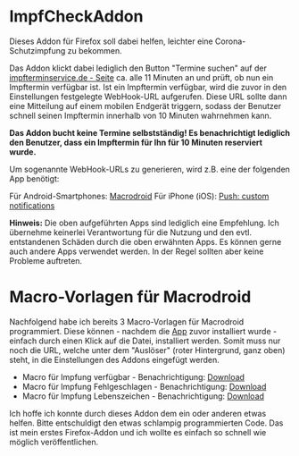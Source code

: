 # ImpfCheckAddon

Dieses Addon für Firefox soll dabei helfen, leichter eine Corona-Schutzimpfung zu bekommen.

Das Addon klickt dabei lediglich den Button "Termine suchen" auf der <a href="https://impfterminservice.de" target="_blank">impfterminservice.de - Seite</a> ca. alle 11 Minuten an und prüft, ob nun ein Impftermin verfügbar ist.
Ist ein Impftermin verfügbar, wird die zuvor in den Einstellungen festgelegte WebHook-URL aufgerufen. Diese URL sollte dann eine Mitteilung auf einem mobilen Endgerät triggern, sodass der Benutzer schnell seinen Impftermin innerhalb von 10 Minuten wahrnehmen kann.

<b>Das Addon bucht keine Termine selbstständig! Es benachrichtigt lediglich den Benutzer, dass ein Impftermin für Ihn für 10 Minuten reserviert wurde.</b>

Um sogenannte WebHook-URLs zu generieren, wird z.B. eine der folgenden App benötigt:

Für Android-Smartphones: <a href="https://play.google.com/store/apps/details?id=com.arlosoft.macrodroid" target="_blank">Macrodroid</a>
Für iPhone (iOS): <a href="https://apps.apple.com/de/app/push-custom-notifications/id1444391917" target="_blank">Push: custom notifications</a>

<b>Hinweis:</b>
Die oben aufgeführten Apps sind lediglich eine Empfehlung. Ich übernehme keinerlei Verantwortung für die Nutzung und den evtl. entstandenen Schäden durch die oben erwähnten Apps. Es können gerne auch andere Apps verwendet werden. In der Regel sollten aber keine Probleme auftreten.

# Macro-Vorlagen für Macrodroid
Nachfolgend habe ich bereits 3 Macro-Vorlagen für Macrodroid programmiert. Diese können - nachdem die <a href="https://play.google.com/store/apps/details?id=com.arlosoft.macrodroid" target="_blank">App</a> zuvor installiert wurde - einfach durch einen Klick auf die Datei, installiert werden. Somit muss nur noch die URL, welche unter dem "Auslöser" (roter Hintergrund, ganz oben) steht, in die Einstellungen des Addons eingefügt werden.

<ul>
  <li>Macro für Impfung verfügbar - Benachrichtigung: <a href="https://github.com/FeowM/ImpfCheckAddon/raw/main/macrodroid_macros/ImpfAvail.macro">Download</a></li>
  <li>Macro für Impfung Fehlgeschlagen - Benachrichtigung: <a href="https://github.com/FeowM/ImpfCheckAddon/raw/main/macrodroid_macros/ImpfError.macro">Download</a></li>
  <li>Macro für Impfung Lebenszeichen - Benachrichtigung: <a href="https://github.com/FeowM/ImpfCheckAddon/raw/main/macrodroid_macros/ImpfAlive.macro">Download</a></li>
</ul>

Ich hoffe ich konnte durch dieses Addon dem ein oder anderen etwas helfen.
Bitte entschuldigt den etwas schlampig programmierten Code. Das ist mein erstes Firefox-Addon und ich wollte es einfach so schnell wie möglich veröffentlichen.
